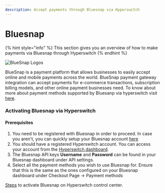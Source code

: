 ```yaml
---
description: Accept payments through Bluesnap via Hyperswitch
---
```


# Bluesnap

{% hint style="info" %}
This section gives you an overview of how to make payments via Bluesnap through Hyperswitch
{% endhint %}

![BlueSnap Logos](https://cdn2.hubspot.net/hubfs/454819/blog-files/Logo\_color.png)

BlueSnap is a payment platform that allows businesses to easily accept online and mobile payments across the world. BlueSnap payment gateway integration can accept payments for e-commerce transactions, subscription billing models, and other online payment businesses need. To know about more about payment methods supported by Bluesanp via hyperswitch visit [here](https://hyperswitch.io/pm-list).

### Activating Bluesnap via Hyperswitch

#### Prerequisites

1. You need to be registered with Bluesnap in order to proceed. In case you aren't, you can quickly setup your Bluesnap account [here](https://home.bluesnap.com/)
2. You should have a registered Hyperswitch account. You can access your account from the [Hyperswitch dashboard](https://app.hyperswitch.io/register).
3. The Bluesnap API keys  **Username** and **Password** can be found in your Bluesnap dashboard under API settings.
4. Select all the payment methods you wish to use Bluesnap for. Ensure that this is the same as the ones configured on your Bluesnap dashboard under Checkout Page -> Payment methods

[Steps](https://app.gitbook.com/o/JKqEWJaaVJcFy28N5Z3d/s/kf7BGdsPkCw9nalhAIlE/\~/changes/388/hyperswitch-cloud/connectors/activate-connector-on-hyperswitch) to activate Bluesnap on Hyperswitch control center.
